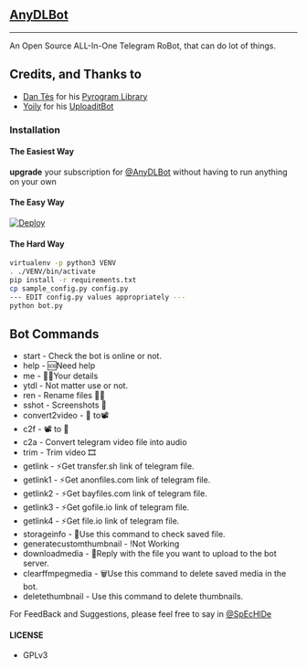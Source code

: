 ## [AnyDLBot](https://telegram.dog/AnyDLBot)
---

An Open Source ALL-In-One Telegram RoBot, that can do lot of things.

## Credits, and Thanks to

* [Dan Tès](https://telegram.dog/haskell) for his [Pyrogram Library](https://github.com/pyrogram/pyrogram)
* [Yoily](https://telegram.dog/YoilyL) for his [UploaditBot](https://telegram.dog/UploaditBot)

### Installation

#### The Easiest Way

**upgrade** your subscription for [@AnyDLBot](https://telegram.dog/AnyDLBot) without having to run anything on your own

#### The Easy Way

[![Deploy](https://www.herokucdn.com/deploy/button.svg)](https://heroku.com/deploy?template=https://github.com/Mynameisuaername/ANYDL/tree/improving-download)

#### The Hard Way

```sh
virtualenv -p python3 VENV
. ./VENV/bin/activate
pip install -r requirements.txt
cp sample_config.py config.py
--- EDIT config.py values appropriately ---
python bot.py
```
## Bot Commands

- start - Check the bot is online or not.
- help - 🆘Need help
- me - 🕵️‍♂️Your details
- ytdl - Not matter use or not.
- ren - Rename files 📂📁
- sshot - Screenshots 📸
- convert2video - 📂 to📽
- c2f - 📽 to 📂
- c2a - Convert telegram video file into audio
- trim - Trim video 🎞
- getlink - ⚡Get transfer.sh link of telegram file.
- getlink1 - ⚡Get anonfiles.com link of telegram file.
- getlink2 - ⚡Get bayfiles.com link of telegram file.
- getlink3 - ⚡Get gofile.io link of telegram file.
- getlink4 - ⚡Get file.io link of telegram file.
- storageinfo - 💾Use this command to check saved file.
- generatecustomthumbnail - !Not Working
- downloadmedia - 🔽Reply with the file you want to upload to the bot server.
- clearffmpegmedia - 🗑️Use this command to delete saved media in the bot.
- deletethumbnail - Use this command to delete thumbnails.

For FeedBack and Suggestions, please feel free to say in [@SpEcHlDe](https://telegram.dog/ThankTelegram)

#### LICENSE
- GPLv3
